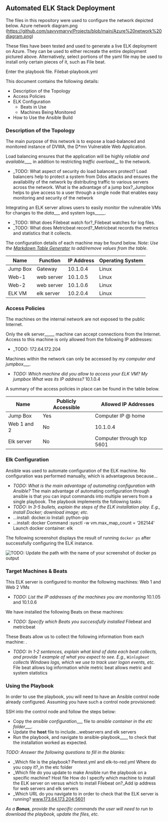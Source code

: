 ## Automated ELK Stack Deployment

The files in this repository were used to configure the network depicted below.
Azure network diagram.png (https://github.com/savvymarvy/Projects/blob/main/Azure%20network%20diagram.png)

These files have been tested and used to generate a live ELK deployment on Azure. They can be used to either recreate the entire deployment pictured above. Alternatively, select portions of the yaml file may be used to install only certain pieces of it, such as File beat.

Enter the playbook file. Filebat-playbook.yml

This document contains the following details:
- Description of the Topology
- Access Policies
- ELK Configuration
  - Beats in Use
  - Machines Being Monitored
- How to Use the Ansible Build


### Description of the Topology

The main purpose of this network is to expose a load-balanced and monitored instance of DVWA, the D*mn Vulnerable Web Application.

Load balancing ensures that the application will be highly _reliable and available____, in addition to restricting _traffic overload___ to the network.
- _TODO: What aspect of security do load balancers protect?  Load balancers help to protect a system from Ddos attacks and ensures the availability of the network by distributing traffic to various servers across the network. What is the advantage of a jump box?_Jumpbox helps to give access to a user through a single node that enables easy monitoring and security of the network

Integrating an ELK server allows users to easily monitor the vulnerable VMs for changes to the _data____ and system logs_____.
- _TODO: What does Filebeat watch for?_Filebeat watches for log files.
- _TODO: What does Metricbeat record?_Metricbeat records the metrics and statistics that it collects.

The configuration details of each machine may be found below.
_Note: Use the [Markdown Table Generator](http://www.tablesgenerator.com/markdown_tables) to add/remove values from the table_.

| Name     | Function | IP Address | Operating System |
|----------|----------|------------|------------------|
| Jump Box | Gateway  | 10.1.0.4   | Linux            |
| Web-1    |  web server        |    10.1.0.5        |       Linux           |
| Web-2     |   web server       |    10.1.0.6	        |    Linux              |
| ELK VM     |  elk server        |     10.2.0.4       |       Linux               |

### Access Policies

The machines on the internal network are not exposed to the public Internet. 

Only the elk server_____ machine can accept connections from the Internet. Access to this machine is only allowed from the following IP addresses:
- _TODO: 172.64.172.204

Machines within the network can only be accessed by _my computer and jumpbox____.
- _TODO: Which machine did you allow to access your ELK VM? My jumpbox What was its IP address?_ 10.1.0.4

A summary of the access policies in place can be found in the table below.

| Name     | Publicly Accessible | Allowed IP Addresses |
|----------|---------------------|----------------------|
| Jump Box | Yes             | Computer IP @ home    |
|    Web 1  and 2    |       No              |     10.1.0.4                 |
|   Elk server       |         No         | Computer through tcp 5601                     |

### Elk Configuration

Ansible was used to automate configuration of the ELK machine. No configuration was performed manually, which is advantageous because...
- _TODO: What is the main advantage of automating configuration with Ansible?_
The main advantage of automating configuration through ansible is that you can input commands into multiple servers from a single playbook.
The playbook implements the following tasks:
- _TODO: In 3-5 bullets, explain the steps of the ELK installation play. E.g., install Docker; download image; etc._
- ...install: docker.io
Install: python-pip
- ...install: docker
Command :sysctl -w vm.max_map_count = ‘262144’
Launch docker container: elk

The following screenshot displays the result of running `docker ps` after successfully configuring the ELK instance.
 
![TODO: Update the path with the name of your screenshot of docker ps output](Images/docker_ps_output.png)

### Target Machines & Beats
This ELK server is configured to monitor the following machines:
Web 1 and Web 2 VMs
- _TODO: List the IP addresses of the machines you are monitoring_
10.1.05 and 10.1.0.6

We have installed the following Beats on these machines:
- _TODO: Specify which Beats you successfully installed_ Filebeat and metricbeat

These Beats allow us to collect the following information from each machine:
.
- _TODO: In 1-2 sentences, explain what kind of data each beat collects, and provide 1 example of what you expect to see. E.g., `Winlogbeat` collects Windows logs, which we use to track user logon events, etc._
File beat allows log information while metric beat allows metric and system statistics

### Using the Playbook
In order to use the playbook, you will need to have an Ansible control node already configured. Assuming you have such a control node provisioned: 

SSH into the control node and follow the steps below:
- Copy the _ansible configuration____ file to _ansible container in the etc folder____.
- Update the __host__ file to include...webservers and elk servers
- Run the playbook, and navigate to ansible-playbook____ to check that the installation worked as expected.

_TODO: Answer the following questions to fill in the blanks:_
- _Which file is the playbook? Pentest.yml and elk-to-red.yml Where do you copy it?_in the etc folder
- _Which file do you update to make Ansible run the playbook on a specific machine? Host file How do I specify which machine to install the ELK server on versus which to install Filebeat on?_Add ip address for web servers and elk servers
- _Which URL do you navigate to in order to check that the ELK server is running? www.173.64.173.204:5601

_As a **Bonus**, provide the specific commands the user will need to run to download the playbook, update the files, etc._

